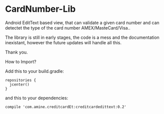 # CardNumber-Lib
Android EditText based view, that can validate a given card number and can detectet the type of the card number AMEX/MasteCard/Visa..

The library is still in early stages, the code is a mess and the documentation inexistant, however the future updates will handle all this.

Thank you.

How to Import?

Add this to your build.gradle:
```
repositories {
  jcenter() 
} 
```
and this to your dependencies:
```
compile 'com.amine.creditcardEt:creditcardedittext:0.2'
```
